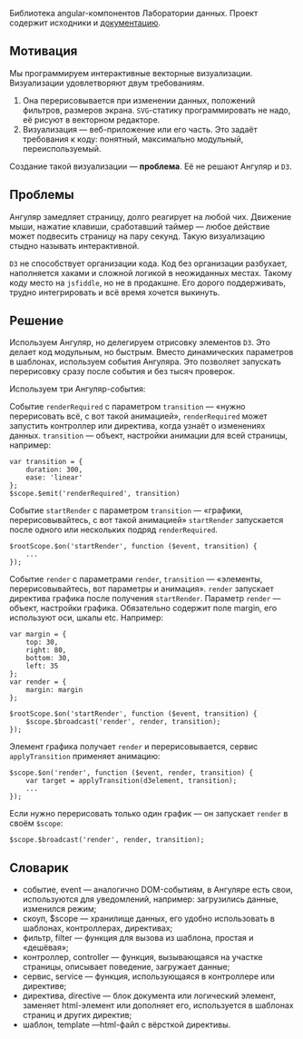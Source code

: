 Библиотека angular-компонентов Лаборатории данных.
Проект содержит исходники и [документацию].

[документацию]: http://blocks.datalaboratory.ru/docs/

Мотивация
---------

Мы программируем интерактивные векторные визуализации. Визуализации удовлетворяют двум требованиям.

1. Она перерисовывается при изменении данных, положений фильтров, размеров экрана. `SVG`-статику программировать не надо, её рисуют в векторном редакторе.
2. Визуализация — веб-приложение или его часть. Это задаёт требования к коду: понятный, максимально модульный, переиспользуемый.

Создание такой визуализации — **проблема**. Её не решают Ангуляр и `D3`.

Проблемы
--------

Ангуляр замедляет страницу, долго реагирует на любой чих. Движение мыши, нажатие клавиши, сработавший таймер — любое действие может подвесить страницу на пару секунд. Такую визуализацию стыдно называть интерактивной.

`D3` не способствует организации кода. Код без организации разбухает, наполняется хаками и сложной логикой в неожиданных местах. Такому коду место на `jsfiddle`, но не в продакшне. Его дорого поддерживать, трудно интегрировать и всё время хочется выкинуть.

Решение
-------

Используем Ангуляр, но делегируем отрисовку элементов `D3`. Это делает код модульным, но быстрым.
Вместо динамических параметров в шаблонах, используем события Ангуляра. Это позволяет запускать перерисовку сразу после события и без тысяч проверок.

Используем три Ангуляр-события:

Событие `renderRequired` с параметром `transition` — «нужно перерисовать всё, с вот такой анимацией», `renderRequired` может запустить контроллер или директива, когда узнаёт о изменениях данных.
`transition` — объект, настройки анимации для всей страницы, например:

    var transition = {
        duration: 300,
        ease: 'linear'
    };
    $scope.$emit('renderRequired', transition)

Событие `startRender` с параметром `transition` — «графики, перерисовывайтесь, с вот такой анимацией»
`startRender` запускается после одного или нескольких подряд `renderRequired`.

    $rootScope.$on('startRender', function ($event, transition) {
        ...
    });

Событие `render` с параметрами `render`, `transition` — «элементы, перерисовывайтесь, вот параметры и анимация».
`render` запускает директива графика после получения `startRender`.
Параметр `render` — объект, настройки графика. Обязательно содержит поле margin, его используют оси, шкалы etc.
Например:
 
    var margin = {
        top: 30,
        right: 80,
        bottom: 30,
        left: 35
    };
    var render = {
        margin: margin
    };
    
    $rootScope.$on('startRender', function ($event, transition) {
        $scope.$broadcast('render', render, transition);
    });
    
Элемент графика получает `render` и перерисовывается, сервис `applyTransition` применяет анимацию:

    $scope.$on('render', function ($event, render, transition) {
        var target = applyTransition(d3element, transition);
        ...
    });

Если нужно перерисовать только один график — он запускает `render` в своём `$scope`:

    $scope.$broadcast('render', render, transition);

Словарик
--------
- событие, event — аналогично DOM-событиям, в Ангуляре есть свои, используются для уведомлений, например: загрузились данные, изменился режим;
- скоуп, $scope — хранилище данных, его удобно использовать в шаблонах, контроллерах, директивах;
- фильтр, filter — функция для вызова из шаблона, простая и «дешёвая»;
- контроллер, controller — функция, вызывающаяся на участке страницы, описывает поведение, загружает данные;
- сервис, service — функция, использующаяся в контроллере или директиве;
- директива, directive — блок документа или логический элемент, заменяет html-элемент или дополняет его, используется в шаблонах страниц и других директив;
- шаблон, template —html-файл с вёрсткой директивы.